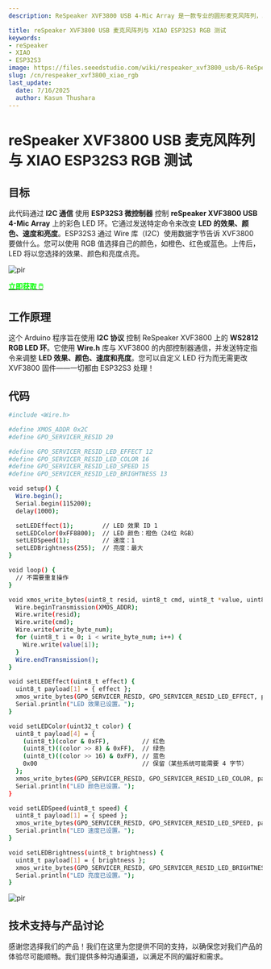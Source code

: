 ```yaml
---
description: ReSpeaker XVF3800 USB 4-Mic Array 是一款专业的圆形麦克风阵列，具有 AEC、波束成形、噪声抑制和 360° 语音捕获功能。与 XIAO ESP32S3 配对使用，可为智能设备、机器人和物联网应用提供先进的语音控制功能。探索无缝集成和双模式灵活性。

title: reSpeaker XVF3800 USB 麦克风阵列与 XIAO ESP32S3 RGB 测试
keywords:
- reSpeaker
- XIAO
- ESP32S3
image: https://files.seeedstudio.com/wiki/respeaker_xvf3800_usb/6-ReSpeaker-XVF3800-4-Mic-Array-With-XIAO-ESP32S3.jpg
slug: /cn/respeaker_xvf3800_xiao_rgb
last_update:
  date: 7/16/2025
  author: Kasun Thushara
---
```


# reSpeaker XVF3800 USB 麦克风阵列与 XIAO ESP32S3 RGB 测试


## 目标

此代码通过 **I2C 通信** 使用 **ESP32S3 微控制器** 控制 **reSpeaker XVF3800 USB 4-Mic Array** 上的彩色 LED 环。它通过发送特定命令来改变 **LED 的效果、颜色、速度和亮度**。ESP32S3 通过 Wire 库（I2C）使用数据字节告诉 XVF3800 要做什么。您可以使用 RGB 值选择自己的颜色，如橙色、红色或蓝色。上传后，LED 将以您选择的效果、颜色和亮度点亮。

<p style={{textAlign: 'center'}}><img src="https://files.seeedstudio.com/wiki/respeaker_xvf3800_usb/front-xiao.jpg" alt="pir" width={600} height="auto" /></p>

<div class="get_one_now_container" style={{textAlign: 'center'}}>
    <a class="get_one_now_item" href="https://www.seeedstudio.com/ReSpeaker-XVF3800-4-Mic-Array-With-XIAO-ESP32S3-p-6489.html" target="_blank" rel="noopener noreferrer">
            <strong><span><font color={'FFFFFF'} size={"4"}> 立即获取 🖱️</font></span></strong>
    </a>
</div>

## 工作原理

这个 Arduino 程序旨在使用 **I2C 协议** 控制 ReSpeaker XVF3800 上的 **WS2812 RGB LED 环**。它使用 **Wire.h** 库与 XVF3800 的内部控制器通信，并发送特定指令来调整 **LED 效果、颜色、速度和亮度**。您可以自定义 LED 行为而无需更改 XVF3800 固件——一切都由 ESP32S3 处理！

## 代码

```bash
#include <Wire.h>

#define XMOS_ADDR 0x2C
#define GPO_SERVICER_RESID 20

#define GPO_SERVICER_RESID_LED_EFFECT 12
#define GPO_SERVICER_RESID_LED_COLOR 16
#define GPO_SERVICER_RESID_LED_SPEED 15
#define GPO_SERVICER_RESID_LED_BRIGHTNESS 13

void setup() {
  Wire.begin();
  Serial.begin(115200);
  delay(1000);

  setLEDEffect(1);        // LED 效果 ID 1
  setLEDColor(0xFF8800);  // LED 颜色：橙色（24位 RGB）
  setLEDSpeed(1);         // 速度：1
  setLEDBrightness(255);  // 亮度：最大
}

void loop() {
  // 不需要重复操作
}

void xmos_write_bytes(uint8_t resid, uint8_t cmd, uint8_t *value, uint8_t write_byte_num) {
  Wire.beginTransmission(XMOS_ADDR);
  Wire.write(resid);
  Wire.write(cmd);
  Wire.write(write_byte_num);
  for (uint8_t i = 0; i < write_byte_num; i++) {
    Wire.write(value[i]);
  }
  Wire.endTransmission();
}

void setLEDEffect(uint8_t effect) {
  uint8_t payload[1] = { effect };
  xmos_write_bytes(GPO_SERVICER_RESID, GPO_SERVICER_RESID_LED_EFFECT, payload, 1);
  Serial.println("LED 效果已设置。");
}

void setLEDColor(uint32_t color) {
  uint8_t payload[4] = {
    (uint8_t)(color & 0xFF),         // 红色
    (uint8_t)((color >> 8) & 0xFF),  // 绿色
    (uint8_t)((color >> 16) & 0xFF), // 蓝色
    0x00                             // 保留（某些系统可能需要 4 字节）
  };
  xmos_write_bytes(GPO_SERVICER_RESID, GPO_SERVICER_RESID_LED_COLOR, payload, 4);
  Serial.println("LED 颜色已设置。");
}

void setLEDSpeed(uint8_t speed) {
  uint8_t payload[1] = { speed };
  xmos_write_bytes(GPO_SERVICER_RESID, GPO_SERVICER_RESID_LED_SPEED, payload, 1);
  Serial.println("LED 速度已设置。");
}

void setLEDBrightness(uint8_t brightness) {
  uint8_t payload[1] = { brightness };
  xmos_write_bytes(GPO_SERVICER_RESID, GPO_SERVICER_RESID_LED_BRIGHTNESS, payload, 1);
  Serial.println("LED 亮度已设置。");
}

```
<p style={{textAlign: 'center'}}><img src="https://files.seeedstudio.com/wiki/respeaker_xvf3800_usb/led_2.gif" alt="pir" width={600} height="auto"/></p>

## 技术支持与产品讨论

感谢您选择我们的产品！我们在这里为您提供不同的支持，以确保您对我们产品的体验尽可能顺畅。我们提供多种沟通渠道，以满足不同的偏好和需求。

<div class="button_tech_support_container">
<a href="https://forum.seeedstudio.com/" class="button_forum"></a> 
<a href="https://www.seeedstudio.com/contacts" class="button_email"></a>
</div>

<div class="button_tech_support_container">
<a href="https://discord.gg/eWkprNDMU7" class="button_discord"></a> 
<a href="https://github.com/Seeed-Studio/wiki-documents/discussions/69" class="button_discussion"></a>
</div>